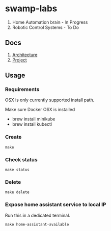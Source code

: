 # swamp-labs

1. Home Automation brain - In Progress
1. Robotic Control Systems - To Do

## Docs

1. [Architecture](docs/ARCHITECTURE.md)
1. [Project](docs/PROJECT.md)

## Usage

### Requirements
OSX is only currently supported install path.

Make sure Docker OSX is installed

- brew install minikube
- brew install kubectl


### Create 

```
make
```

### Check status

```
make status
```


### Delete

```
make delete
```

### Expose home assistant service to local IP

Run this in a dedicated terminal.

```
make home-assistant-available
```
